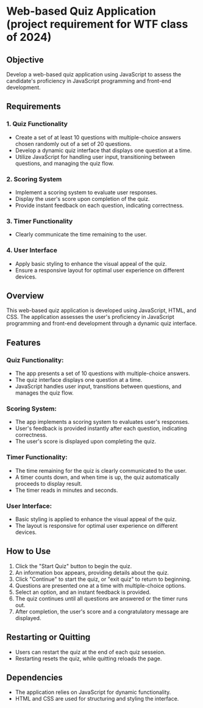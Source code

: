 # Web-based Quiz Application (project requirement for WTF class of 2024)

## Objective
Develop a web-based quiz application using JavaScript to assess the candidate's proficiency in JavaScript programming and front-end development.

## Requirements

### 1. Quiz Functionality
   - Create a set of at least 10 questions with multiple-choice answers chosen randomly out of a set of 20 questions.
   - Develop a dynamic quiz interface that displays one question at a time.
   - Utilize JavaScript for handling user input, transitioning between questions, and managing the quiz flow.

### 2. Scoring System
   - Implement a scoring system to evaluate user responses.
   - Display the user's score upon completion of the quiz.
   - Provide instant feedback on each question, indicating correctness.

### 3. Timer Functionality
   - Clearly communicate the time remaining to the user.

### 4. User Interface
   - Apply basic styling to enhance the visual appeal of the quiz.
   - Ensure a responsive layout for optimal user experience on different devices.

## Overview
This web-based quiz application is developed using JavaScript, HTML, and CSS. The application assesses the user's proficiency in JavaScript programming and front-end development through a dynamic quiz interface.

## Features

### Quiz Functionality:
- The app presents a set of 10 questions with multiple-choice answers.
- The quiz interface displays one question at a time.
- JavaScript handles user input, transitions between questions, and manages the quiz flow.

### Scoring System:
- The app implements a scoring system to evaluates user's responses.
- User's feedback is provided instantly after each question, indicating correctness.
- The user's score is displayed upon completing the quiz.

### Timer Functionality:
- The time remaining for the quiz is clearly communicated to the user.
- A timer counts down, and when time is up, the quiz automatically proceeds to display result.
- The timer reads in minutes and seconds.

### User Interface:
- Basic styling is applied to enhance the visual appeal of the quiz.
- The layout is responsive for optimal user experience on different devices.

## How to Use
1. Click the "Start Quiz" button to begin the quiz.
2. An information box appears, providing details about the quiz.
3. Click "Continue" to start the quiz, or "exit quiz" to return to beginning.
4. Questions are presented one at a time with multiple-choice options.
5. Select an option, and an instant feedback is provided.
6. The quiz continues until all questions are answered or the timer runs out.
7. After completion, the user's score and a congratulatory message are displayed.

## Restarting or Quitting
- Users can restart the quiz at the end of each quiz sesseion.
- Restarting resets the quiz, while quitting reloads the page.

## Dependencies
- The application relies on JavaScript for dynamic functionality.
- HTML and CSS are used for structuring and styling the interface.
